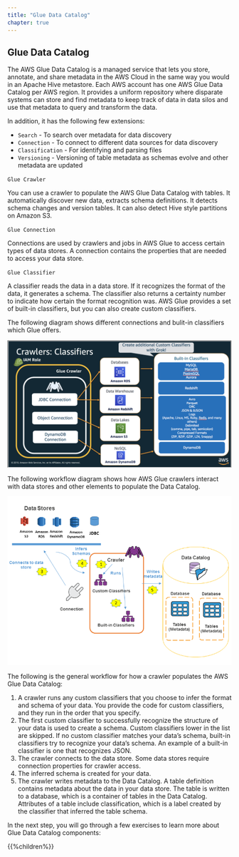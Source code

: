```yaml
---
title: "Glue Data Catalog"
chapter: true
---
```



## Glue Data Catalog

The AWS Glue Data Catalog is a managed service that lets you store, annotate, and share metadata in the AWS Cloud in the same way you would in an Apache Hive metastore. Each AWS account has one AWS Glue Data Catalog per AWS region. It provides a uniform repository where disparate systems can store and find metadata to keep track of data in data silos and use that metadata to query and transform the data.

In addition, it has the following few extensions:

* `Search` - To search over metadata for data discovery
* `Connection` - To connect to different data sources for data discovery
* `Classification` - For identifying and parsing files
* `Versioning` - Versioning of table metadata as schemas evolve and other metadata are updated


`Glue Crawler`

You can use a crawler to populate the AWS Glue Data Catalog with tables. It automatically discover new data, extracts schema definitions. It detects schema changes and version tables. It can also detect Hive style partitions on Amazon S3.

`Glue Connection`

Connections are used by crawlers and jobs in AWS Glue to access certain types of data stores. A connection contains the properties that are needed to access your data store.

``Glue Classifier``

A classifier reads the data in a data store. If it recognizes the format of the data, it generates a schema. The classifier also returns a certainty number to indicate how certain the format recognition was. AWS Glue provides a set of built-in classifiers, but you can also create custom classifiers.

The following diagram shows different connections and bulit-in classifiers which Glue offers.

![gluecrawl](/image/gluecrawl.png)

The following workflow diagram shows how AWS Glue crawlers interact with data stores and other elements to populate the Data Catalog.

![PopulateCatalog-overview](/image/PopulateCatalog-overview.png)

The following is the general workflow for how a crawler populates the AWS Glue Data Catalog:

1. A crawler runs any custom classifiers that you choose to infer the format and schema of your data. You provide the code for custom classifiers, and they run in the order that you specify.
2. The first custom classifier to successfully recognize the structure of your data is used to create a schema. Custom classifiers lower in the list are skipped. If no custom classifier matches your data’s schema, built-in classifiers try to recognize your data’s schema. An example of a built-in classifier is one that recognizes JSON.
3. The crawler connects to the data store. Some data stores require connection properties for crawler access.
4. The inferred schema is created for your data.
5. The crawler writes metadata to the Data Catalog. A table definition contains metadata about the data in your data store. The table is written to a database, which is a container of tables in the Data Catalog. Attributes of a table include classification, which is a label created by the classifier that inferred the table schema.

In the next step, you will go through a few exercises to learn more about Glue Data Catalog components:

{{%children%}}
